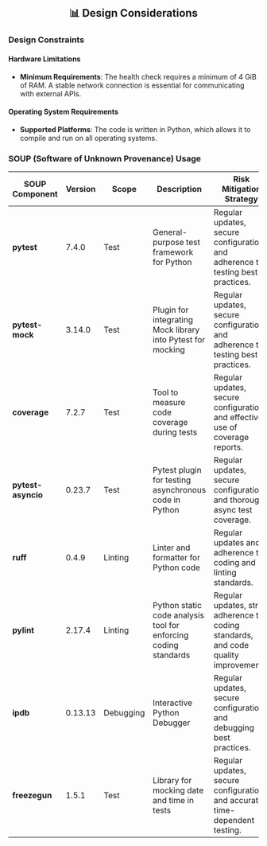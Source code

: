 <div align="center">
<h2> 📊 Design Considerations </h2>
</div>

### Design Constraints

#### Hardware Limitations
- **Minimum Requirements**: The health check requires a minimum of 4 GiB of RAM. A stable network connection is essential for communicating with external APIs.

#### Operating System Requirements
- **Supported Platforms**: The code is written in Python, which allows it to compile and run on all operating systems.

### SOUP (Software of Unknown Provenance) Usage

| **SOUP Component**       | **Version**        | **Scope**         | **Description**                                                      | **Risk Mitigation Strategy**                                                          |
|--------------------------|--------------------|-------------------|----------------------------------------------------------------------|---------------------------------------------------------------------------------------|
| **pytest**               | 7.4.0              | Test              | General-purpose test framework for Python                            | Regular updates, secure configuration, and adherence to testing best practices.       |
| **pytest-mock**          | 3.14.0             | Test              | Plugin for integrating Mock library into Pytest for mocking          | Regular updates, secure configuration, and adherence to testing best practices.       |
| **coverage**             | 7.2.7              | Test              | Tool to measure code coverage during tests                           | Regular updates, secure configuration, and effective use of coverage reports.         |
| **pytest-asyncio**       | 0.23.7             | Test              | Pytest plugin for testing asynchronous code in Python                | Regular updates, secure configuration, and thorough async test coverage.              |
| **ruff**                 | 0.4.9              | Linting           | Linter and formatter for Python code                                 | Regular updates and adherence to coding and linting standards.                        |
| **pylint**               | 2.17.4             | Linting           | Python static code analysis tool for enforcing coding standards      | Regular updates, strict adherence to coding standards, and code quality improvements. |
| **ipdb**                 | 0.13.13            | Debugging         | Interactive Python Debugger                                          | Regular updates, secure configuration, and debugging best practices.                  |
| **freezegun**            | 1.5.1              | Test              | Library for mocking date and time in tests                           | Regular updates, secure configuration, and accurate time-dependent testing.           |